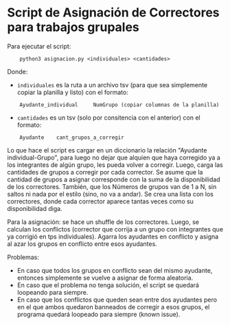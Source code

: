 # Script de Asignación de Correctores para trabajos grupales

Para ejecutar el script: 
```
	python3 asignacion.py <individuales> <cantidades>
```
Donde: 
* `individuales` es la ruta a un archivo tsv (para que sea simplemente copiar la planilla y listo) con el formato: 
```
	Ayudante_individual 	NumGrupo (copiar columnas de la planilla)
```
* `cantidades` es un tsv (solo por consitencia con el anterior) con el formato: 
```
	Ayudante 	cant_grupos_a_corregir
```

Lo que hace el script es cargar en un diccionario la relación "Ayudante individual-Grupo", para luego no dejar que alquien que haya corregido ya a los integrantes de algún grupo, les pueda volver a corregir. 
Luego, carga las cantidades de grupos a corregir por cada corrector. Se asume que la cantidad de grupos a asignar corresponde con la suma de la disponibilidad de los correctores. También, que los Números de grupos van de 1 a N, sin saltos ni nada por el estilo (sino, no va a andar). Se crea una lista con los correctores, donde cada corrector aparece tantas veces como su disponibilidad diga.  

Para la asignación: se hace un shuffle de los correctores. Luego, se calculan los conflictos (corrector que corrija a un grupo con integrantes que ya corrigió en tps individuales). Agarra los ayudantes en conflicto y asigna al azar los grupos en conflicto entre esos ayudantes.

Problemas: 
- En caso que todos los grupos en conflicto sean del mismo ayudante, entonces simplemente se vuelve a asignar de forma aleatoria. 
- En caso que el problema no tenga solución, el script se quedará loopeando para siempre.
- En caso que los conflictos que queden sean entre dos ayudantes pero en el que ambos quedaron banneados de corregir a esos grupos, el programa quedará loopeado para siempre (known issue).